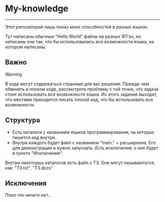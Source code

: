 # My-knowledge
____
Этот репозиторий лишь показ моих способностей в разных языках

Тут написаны обычные "Hello World" файлы на разных ЯП'ах, 
но написаны они так, что бы использовались все возможности языка, 
на котором написаны.

## Важно
> [!WARNING]
> В коде могут содержаться странные для вас решения. 
> Прежде чем обвинять в плохом коде, рассмотрите проблему с той точки,
> что задача стоит использовать все возможности языка. 
> Из этого задания выходит, что местами приходится писать плохой код, 
> что бы использовать все возможности.

 
## Структура
* Есть каталоги с названием языков программирования, 
на которых пишется код внутри.
* Внутри каждого будет файл с названием "main." + расширение. 
Его для демонстрации и нужно запускать.
_Есть исключения, о них будет в пункте "Исключения"._

Внутри некоторых каталогов есть файл с ТЗ. 
Они могут называютьтся, как: "ТЗ.txt", "ТЗ.docx"


## Исключения
_Пока что ничего нет..._
